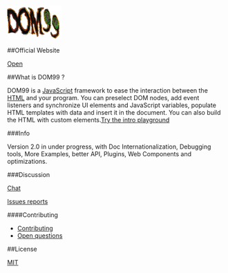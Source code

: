 ![DOM99](images/visual.png)

##Official Website

[Open](https://cdn.rawgit.com/GrosSacASac/DOM99/1.23.31/documentation/documentation.html)


##What is DOM99 ?

DOM99 is a [JavaScript](https://en.wikipedia.org/wiki/JavaScript) framework to ease the interaction between the [HTML](https://en.wikipedia.org/wiki/HTML) and your program. You can preselect DOM nodes, add event listeners and synchronize UI elements and JavaScript variables, populate HTML templates with data and insert it in the document. You can also build the HTML with custom elements.[Try the intro playground](http://jsbin.com/kepohibavo/1/edit?html,js,output)

###Info

Version 2.0 in under progress, with Doc Internationalization, Debugging tools, More Examples, better API, Plugins, Web Components and optimizations.


###Discussion

[Chat](https://dystroy.org/miaou/3)

[Issues reports](https://github.com/GrosSacASac/DOM99/issues)

####Contributing

 * [Contributing](documentation/contributing.md)
 * [Open questions](documentation/openquestions.md)

##License

[MIT](https://opensource.org/licenses/MIT)
